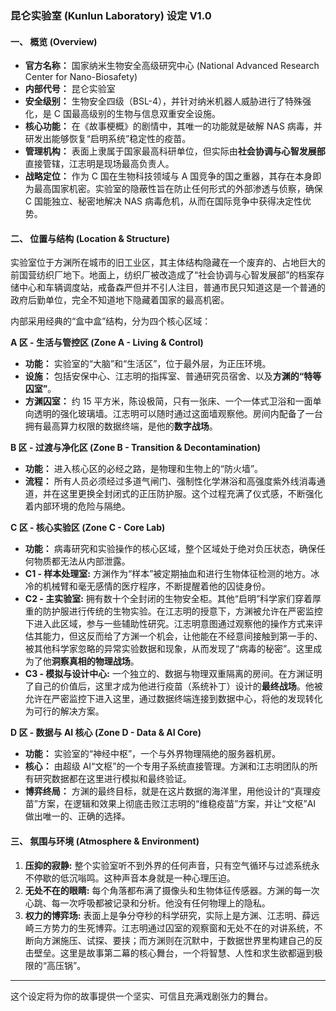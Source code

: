 ### **昆仑实验室 (Kunlun Laboratory) 设定 V1.0**

#### **一、 概览 (Overview)**

- **官方名称：** 国家纳米生物安全高级研究中心 (National Advanced Research Center for Nano-Biosafety)
- **内部代号：** 昆仑实验室
- **安全级别：** 生物安全四级（BSL-4），并针对纳米机器人威胁进行了特殊强化，是 C 国最高级别的生物与信息双重安全设施。
- **核心功能：** 在《故事梗概》的剧情中，其唯一的功能就是破解 NAS 病毒，并研发出能够恢复“启明系统”稳定性的疫苗。
- **管理机构：** 表面上隶属于国家最高科研单位，但实际由**社会协调与心智发展部**直接管辖，江志明是现场最高负责人。
- **战略定位：** 作为 C 国在生物科技领域与 A 国竞争的国之重器，其存在本身即为最高国家机密。实验室的隐蔽性旨在防止任何形式的外部渗透与侦察，确保 C 国能独立、秘密地解决 NAS 病毒危机，从而在国际竞争中获得决定性优势。

#### **二、 位置与结构 (Location & Structure)**

实验室位于方渊所在城市的旧工业区，其主体结构隐藏在一个废弃的、占地巨大的前国营纺织厂地下。地面上，纺织厂被改造成了“社会协调与心智发展部”的档案存储中心和车辆调度站，戒备森严但并不引人注目，普通市民只知道这是一个普通的政府后勤单位，完全不知道地下隐藏着国家的最高机密。

内部采用经典的“盒中盒”结构，分为四个核心区域：

**A 区 - 生活与管控区 (Zone A - Living & Control)**

- **功能：** 实验室的“大脑”和“生活区”，位于最外层，为正压环境。
- **设施：** 包括安保中心、江志明的指挥室、普通研究员宿舍、以及**方渊的“特等囚室”**。
- **方渊囚室：** 约 15 平方米，陈设极简，只有一张床、一个一体式卫浴和一面单向透明的强化玻璃墙。江志明可以随时通过这面墙观察他。房间内配备了一台拥有最高算力权限的数据终端，是他的**数字战场**。

**B 区 - 过渡与净化区 (Zone B - Transition & Decontamination)**

- **功能：** 进入核心区的必经之路，是物理和生物上的“防火墙”。
- **流程：** 所有人员必须经过多道气闸门、强制性化学淋浴和高强度紫外线消毒通道，并在这里更换全封闭式的正压防护服。这个过程充满了仪式感，不断强化着内部环境的危险与隔绝。

**C 区 - 核心实验区 (Zone C - Core Lab)**

- **功能：** 病毒研究和实验操作的核心区域，整个区域处于绝对负压状态，确保任何物质都无法从内部泄露。
- **C1 - 样本处理室:** 方渊作为“样本”被定期抽血和进行生物体征检测的地方。冰冷的机械臂和毫无感情的医疗程序，不断提醒着他的囚徒身份。
- **C2 - 主实验室:** 拥有数十个全封闭的生物安全柜。其他“启明”科学家们穿着厚重的防护服进行传统的生物实验。在江志明的授意下，方渊被允许在严密监控下进入此区域，参与一些辅助性研究。江志明意图通过观察他的操作方式来评估其能力，但这反而给了方渊一个机会，让他能在不经意间接触到第一手的、被其他科学家忽略的异常实验数据和现象，从而发现了“病毒的秘密”。这里成为了他**洞察真相的物理战场**。
- **C3 - 模拟与设计中心:** 一个独立的、数据与物理双重隔离的房间。在方渊证明了自己的价值后，这里才成为他进行疫苗（系统补丁）设计的**最终战场**。他被允许在严密监控下进入这里，通过数据终端连接到数据中心，将他的发现转化为可行的解决方案。

**D 区 - 数据与 AI 核心 (Zone D - Data & AI Core)**

- **功能：** 实验室的“神经中枢”，一个与外界物理隔绝的服务器机房。
- **核心：** 由超级 AI“文枢”的一个专用子系统直接管理。方渊和江志明团队的所有研究数据都在这里进行模拟和最终验证。
- **博弈终局：** 方渊的最终目标，就是在这片数据的海洋里，用他设计的“真理疫苗”方案，在逻辑和效果上彻底击败江志明的“维稳疫苗”方案，并让“文枢”AI 做出唯一的、正确的选择。

#### **三、 氛围与环境 (Atmosphere & Environment)**

1.  **压抑的寂静:** 整个实验室听不到外界的任何声音，只有空气循环与过滤系统永不停歇的低沉嗡鸣。这种声音本身就是一种心理压迫。
2.  **无处不在的眼睛:** 每个角落都布满了摄像头和生物体征传感器。方渊的每一次心跳、每一次呼吸都被记录和分析。他没有任何物理上的隐私。
3.  **权力的博弈场:** 表面上是争分夺秒的科学研究，实际上是方渊、江志明、薛远崎三方势力的生死博弈。江志明通过囚室的观察窗和无处不在的对讲系统，不断向方渊施压、试探、要挟；而方渊则在沉默中，于数据世界里构建自己的反击壁垒。这里是故事第二幕的核心舞台，一个将智慧、人性和求生欲都逼到极限的“高压锅”。

---

这个设定将为你的故事提供一个坚实、可信且充满戏剧张力的舞台。
